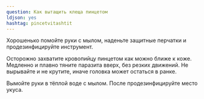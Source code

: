 ```yaml
---
question: Как вытащить клеща пинцетом
ldjson: yes
hashtag: pincetvitashtit
---
```


Хорошенько помойте руки с мылом, наденьте защитные перчатки и продезинфицируйте инструмент.

Осторожно захватите кровопийцу пинцетом как можно ближе к коже. Медленно и плавно тяните паразита вверх, без резких движений. Не вырывайте и не крутите, иначе головка может остаться в ранке.

Вымойте руки в тёплой воде с мылом. После продезинфицируйте место укуса.


